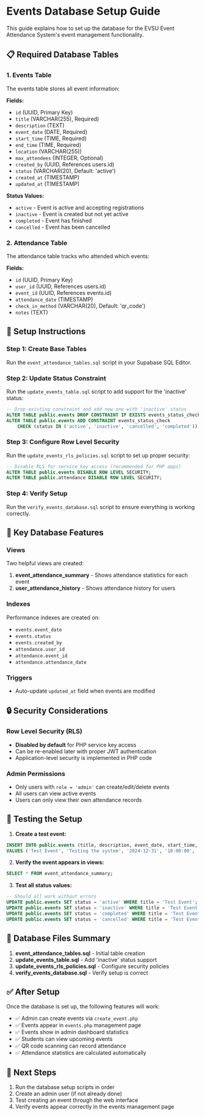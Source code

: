 # Events Database Setup Guide

This guide explains how to set up the database for the EVSU Event Attendance System's event management functionality.

## 📋 Required Database Tables

### 1. Events Table

The events table stores all event information:

**Fields:**

- `id` (UUID, Primary Key)
- `title` (VARCHAR(255), Required)
- `description` (TEXT)
- `event_date` (DATE, Required)
- `start_time` (TIME, Required)
- `end_time` (TIME, Required)
- `location` (VARCHAR(255))
- `max_attendees` (INTEGER, Optional)
- `created_by` (UUID, References users.id)
- `status` (VARCHAR(20), Default: 'active')
- `created_at` (TIMESTAMP)
- `updated_at` (TIMESTAMP)

**Status Values:**

- `active` - Event is active and accepting registrations
- `inactive` - Event is created but not yet active
- `completed` - Event has finished
- `cancelled` - Event has been cancelled

### 2. Attendance Table

The attendance table tracks who attended which events:

**Fields:**

- `id` (UUID, Primary Key)
- `user_id` (UUID, References users.id)
- `event_id` (UUID, References events.id)
- `attendance_date` (TIMESTAMP)
- `check_in_method` (VARCHAR(20), Default: 'qr_code')
- `notes` (TEXT)

## 🚀 Setup Instructions

### Step 1: Create Base Tables

Run the `event_attendance_tables.sql` script in your Supabase SQL Editor.

### Step 2: Update Status Constraint

Run the `update_events_table.sql` script to add support for the 'inactive' status:

```sql
-- Drop existing constraint and add new one with 'inactive' status
ALTER TABLE public.events DROP CONSTRAINT IF EXISTS events_status_check;
ALTER TABLE public.events ADD CONSTRAINT events_status_check
    CHECK (status IN ('active', 'inactive', 'cancelled', 'completed'));
```

### Step 3: Configure Row Level Security

Run the `update_events_rls_policies.sql` script to set up proper security:

```sql
-- Disable RLS for service key access (recommended for PHP apps)
ALTER TABLE public.events DISABLE ROW LEVEL SECURITY;
ALTER TABLE public.attendance DISABLE ROW LEVEL SECURITY;
```

### Step 4: Verify Setup

Run the `verify_events_database.sql` script to ensure everything is working correctly.

## 🔧 Key Database Features

### Views

Two helpful views are created:

1. **event_attendance_summary** - Shows attendance statistics for each event
2. **user_attendance_history** - Shows attendance history for users

### Indexes

Performance indexes are created on:

- `events.event_date`
- `events.status`
- `events.created_by`
- `attendance.user_id`
- `attendance.event_id`
- `attendance.attendance_date`

### Triggers

- Auto-update `updated_at` field when events are modified

## 🔒 Security Considerations

### Row Level Security (RLS)

- **Disabled by default** for PHP service key access
- Can be re-enabled later with proper JWT authentication
- Application-level security is implemented in PHP code

### Admin Permissions

- Only users with `role = 'admin'` can create/edit/delete events
- All users can view active events
- Users can only view their own attendance records

## 🧪 Testing the Setup

1. **Create a test event:**

```sql
INSERT INTO public.events (title, description, event_date, start_time, end_time, location, status)
VALUES ('Test Event', 'Testing the system', '2024-12-31', '10:00:00', '11:00:00', 'Test Location', 'active');
```

2. **Verify the event appears in views:**

```sql
SELECT * FROM event_attendance_summary;
```

3. **Test all status values:**

```sql
-- Should all work without errors
UPDATE public.events SET status = 'active' WHERE title = 'Test Event';
UPDATE public.events SET status = 'inactive' WHERE title = 'Test Event';
UPDATE public.events SET status = 'completed' WHERE title = 'Test Event';
UPDATE public.events SET status = 'cancelled' WHERE title = 'Test Event';
```

## 📁 Database Files Summary

1. **event_attendance_tables.sql** - Initial table creation
2. **update_events_table.sql** - Add 'inactive' status support
3. **update_events_rls_policies.sql** - Configure security policies
4. **verify_events_database.sql** - Verify setup is correct

## ✅ After Setup

Once the database is set up, the following features will work:

- ✅ Admin can create events via `create_event.php`
- ✅ Events appear in `events.php` management page
- ✅ Events show in admin dashboard statistics
- ✅ Students can view upcoming events
- ✅ QR code scanning can record attendance
- ✅ Attendance statistics are calculated automatically

## 🎯 Next Steps

1. Run the database setup scripts in order
2. Create an admin user (if not already done)
3. Test creating an event through the web interface
4. Verify events appear correctly in the events management page
